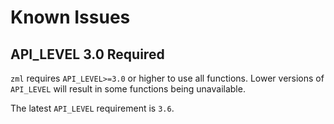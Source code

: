 # Known Issues

## API_LEVEL 3.0 Required

`zml` requires `API_LEVEL>=3.0` or higher to use all functions. Lower versions of `API_LEVEL` will result in some functions being unavailable.

The latest `API_LEVEL` requirement is `3.6`.
